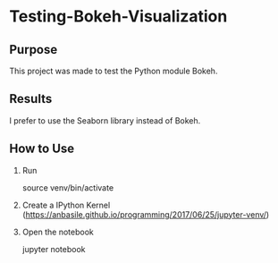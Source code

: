 # Testing-Bokeh-Visualization

## Purpose

This project was made to test the Python module Bokeh.

## Results

I prefer to use the Seaborn library instead of Bokeh.

## How to Use

1. Run

    source venv/bin/activate

2. Create a IPython Kernel (https://anbasile.github.io/programming/2017/06/25/jupyter-venv/)

3. Open the notebook

    jupyter notebook
